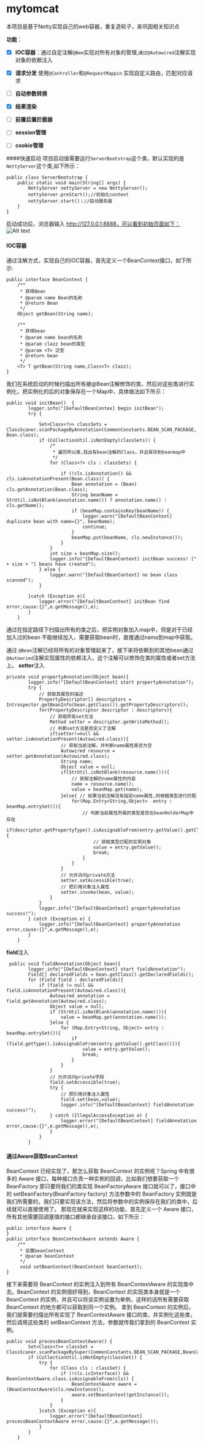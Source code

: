 # mytomcat
本项目是基于Netty实现自己的web容器，重复造轮子，来巩固相关知识点

**功能**：
   + [x] **IOC容器**：通过自定注解`@Bee`实现对所有对象的管理,`通过@Autowired`注解实现对象的依赖注入
   + [x] **请求分发** 使用`@Controller`和`@RequestMappin` 实现自定义路由，匹配对应请求
   + [ ] **自动参数转换**
   + [x] **结果渲染**
   + [ ] **前置后置拦截器**
   + [ ] **session管理**
   + [ ] **cookie管理**




####快速启动
项目启动值需要运行`ServerBootstrap`这个类，默认实现的是`NettyServer`这个类,如下所示：
```
public class ServerBootstrap {
    public static void main(String[] args) {
        NettyServer nettyServer = new NettyServer();
        nettyServer.preStart();//初始化context
        nettyServer.start()；//启动服务器
    }
}
```
启动成功后，浏览器输入 http://127.0.0.1:8888，可以看到初始页面如下：
![Alt text](./md/picture/default-index.png)

#### IOC容器
通过注解方式，实现自己的IOC容器，首先定义一个BeanContext接口，如下所示:
```
public interface BeanContext {
    /**
     * 获得Bean
     * @param name Bean的名称
     * @return Bean
     */
    Object getBean(String name);

    /**
     * 获得bean
     * @param name bean的名称
     * @param clazz bean的类型
     * @param <T> 泛型
     * @return bean
     */
    <T> T getBean(String name,Class<T> clazz);
}
```
我们在系统启动的时候扫描出所有被@Bean注解修饰的类，然后对这些类进行实例化，把实例化的后的对象保存在一个Map中，具体做法如下所示：
```
public void initBean()  {
        logger.info("[DefaultBeanContex] begin initBean");
        try {

            Set<Class<?>> classSets = ClassScaner.scanPackageByAnnotation(CommonConstants.BEAN_SCAN_PACKAGE, Bean.class);
            if (CollectionUtil.isNotEmpty(classSets)) {
                /*
                 * 遍历所以类,找出有bean注解的Class，并且保存到beanmap中
                 */
                for (Class<?> cls : classSets) {

                    if (!cls.isAnnotation() && cls.isAnnotationPresent(Bean.class)) {
                        Bean annotation = (Bean) cls.getAnnotation(Bean.class);
                        String beanName = StrUtil.isNotBlank(annotation.name()) ? annotation.name() : cls.getName();
                        if (beanMap.containsKey(beanName)) {
                            logger.warn("[DefaultBeanContext] duplicate bean with name={}", beanName);
                            continue;
                        }
                        beanMap.put(beanName, cls.newInstance());
                    }
                }
                int size = beanMap.size();
                logger.info("[DefaultBeanContext] initBean success! [" + size + "] beans have created");
            } else {
                logger.warn("[DefaultBeanContext] no bean class scanned");
            }

        }catch (Exception e){
            logger.error("[DefaultBeanContext] initBean find error,cause:{}",e.getMessage(),e);
        }
    }
```
通过在指定路径下扫描出所有的类之后，把实例对象加入map中，但是对于已经加入过的bean 不能继续加入，需要获取bean时，直接通过nama到map中获取。

通过 `@Bean`注解已经将所有的对象管理起来了，接下来将依赖到的其他bean通过`@Autowried`注解实现属性的依赖注入，这个注解可以修饰在类的属性或者set方法上。
**setter**注入
```
private void propertyAnnotation(Object bean){
        logger.info("[DefaultBeanContext] start propertyAnnotation");
        try {
            // 获取其属性的描述
            PropertyDescriptor[] descriptors = Introspector.getBeanInfo(bean.getClass()).getPropertyDescriptors();
            for(PropertyDescriptor descriptor : descriptors){
                // 获取所有set方法
                Method setter = descriptor.getWriteMethod();
                // 判断set方法是否定义了注解
                if(setter!=null && setter.isAnnotationPresent(Autowired.class)){
                    // 获取当前注解，并判断name属性是否为空
                    Autowired resource = setter.getAnnotation(Autowired.class);
                    String name;
                    Object value = null;
                    if(StrUtil.isNotBlank(resource.name())){
                        // 获取注解的name属性的内容
                        name = resource.name();
                        value = beanMap.get(name);
                    }else{ // 如果当前注解没有指定name属性,则根据类型进行匹配
                        for(Map.Entry<String,Object>  entry : beanMap.entrySet()){
                            // 判断当前属性所属的类型是否在beanHolderMap中存在
                            if(descriptor.getPropertyType().isAssignableFrom(entry.getValue().getClass())){
                                // 获取类型匹配的实例对象
                                value = entry.getValue();
                                break;
                            }
                        }
                    }
                    // 允许访问private方法
                    setter.setAccessible(true);
                    // 把引用对象注入属性
                    setter.invoke(bean, value);
                }
            }
            logger.info("[DefaultBeanContext] propertyAnnotation success!");
        } catch (Exception e) {
            logger.info("[DefaultBeanContext] propertyAnnotation error,cause:{}",e.getMessage(),e);
        }
    }
```
**field**注入
```
 public void fieldAnnotation(Object bean){
        logger.info("[DefaultBeanContext] start fieldAnnotation");
        Field[] declaredFields = bean.getClass().getDeclaredFields();
        for (Field field : declaredFields){
            if (field != null && field.isAnnotationPresent(Autowired.class)){
                Autowired annotation = field.getAnnotation(Autowired.class);
                Object value = null;
                if (StrUtil.isNotBlank(annotation.name())){
                    value = beanMap.get(annotation.name());
                }else {
                    for (Map.Entry<String, Object> entry : beanMap.entrySet()){
                        if (field.getType().isAssignableFrom(entry.getValue().getClass())){
                            value = entry.getValue();
                            break;
                        }
                    }
                }
                // 允许访问private字段
                field.setAccessible(true);
                try {
                    // 把引用对象注入属性
                    field.set(bean,value);
                    logger.info("[DefaultBeanContext] fieldAnnotation success!");
                } catch (IllegalAccessException e) {
                    logger.error("[DefaultBeanContext] fieldAnnotation error,cause:{}",e.getMessage(),e);
                }
            }
        }
```
#### 通过Aware获取BeanContext
BeanContext 已经实现了，那怎么获取 BeanContext 的实例呢？Spring 中有很多的 Aware 接口，每种接口负责一种实例的回调，比如我们想要获取一个 BeanFactory 那只要将我们的类实现 BeanFactoryAware 接口就可以了，接口中的 setBeanFactory(BeanFactory factory) 方法参数中的 BeanFactory 实例就是我们所需要的，我们只要实现该方法，然后将参数中的实例保存在我们的类中，后续就可以直接使用了。
那现在就来实现这样的功能，首先定义一个 Aware 接口，所有其他需要回调塞值的接口都继承自该接口，如下所示：
```
public interface Aware {
}
public interface BeanContextAware extends Aware {
    /**
     * 设置beanContext
     * @param beanContext
     */
     void setBeanContext(BeanContext beanContext);
}
```
接下来需要将 BeanContext 的实例注入到所有 BeanContextAware 的实现类中去。BeanContext 的实例很好得到，BeanContext 的实现类本身就是一个 BeanContext 的实例，并且可以将该实例设置为单例，这样的话所有需要获取 BeanContext 的地方都可以获取到同一个实例。
拿到 BeanContext 的实例后，我们就需要扫描出所有实现了 BeanContextAware 接口的类，并实例化这些类，然后调用这些类的 setBeanContext 方法，参数就传我们拿到的 BeanContext 实例。
```
public void processBeanContextAware() {
        Set<Class<?>> classSet = ClassScaner.scanPackageBySuper(CommonConstants.BEAN_SCAN_PACKAGE,BeanContextAware.class);
        if (CollectionUtil.isNotEmpty(classSet)) {
            try {
                for (Class cls : classSet) {
                    if (!cls.isInterface() && BeanContextAware.class.isAssignableFrom(cls)) {
                        BeanContextAware aware = (BeanContextAware)cls.newInstance();
                        aware.setBeanContext(getInstance());
                    }
                }
            }catch (Exception e){
                logger.error("[DefaultBeanContext] processBeanContextAware error,cause:{}",e.getMessage());
            }
        }
    }
```




